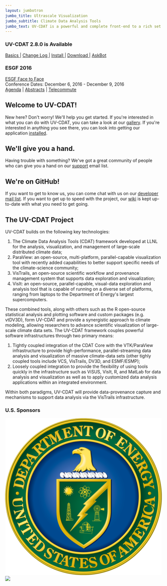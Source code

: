 ```yaml
---
layout: jumbotron
jumbo_title: Ultrascale Visualization
jumbo_subtitle: Climate Data Analysis Tools
jumbo_text: UV-CDAT is a powerful and complete front-end to a rich set of visual-data exploration and analysis capabilities well suited for climate-data analysis problems.
---
```


<div class="hero-unit announcement">
  <h3>UV-CDAT 2.8.0 is Available</h3>
  <p>
    <a href="https://github.com/UV-CDAT/uvcdat/releases"> Basics </a> |
    <a href="/changelog.html#2.8"> Change Log </a> |
    <a href="https://github.com/UV-CDAT/uvcdat/wiki/install"> Install </a> |
    <a href="http://sourceforge.net/projects/cdat/files/Releases/UV-CDAT/2.8.0/"> Download </a> | 
    <a href="http://uvcdat.askbot.com"> AskBot </a>
  </p>
</div>

<div class="hero-unit announcement">
  <h3>ESGF 2016</h3>
  <p>
    <a href="http://esgf.llnl.gov/2016-F2F.html">ESGF Face to Face</a> <br/> 
    Conference Dates: December 6, 2016 - December 9, 2016 <br/>
    <a href="http://esgf.llnl.gov/media/2016-F2F/Agenda.pdf">Agenda</a> |
    <a href="http://esgf.llnl.gov/media/2016-F2F/Abstracts.pdf">Abstracts</a> |
    <a href="http://esgf.llnl.gov/media/2016-F2F/Telecommute.pdf">Telecommute</a>
  </p>
</div>

<h2 id="new">Welcome to UV-CDAT!</h2>

New here? Don't worry! We'll help you get started. If you're interested in what you can do with UV-CDAT, you can take a look at our [gallery]. If you're interested in anything you see there, you can look into getting our application [installed][install].

<h2 id="help">We'll give you a hand.</h2>

Having trouble with something? We've got a great community of people who can give you a hand on our [support] email list.

<h2 id="contribute">We're on GitHub!</h2>

If you want to get to know us, you can come chat with us on our [developer mail list][dev]. If you want to get up to speed with the project, our [wiki] is kept up-to-date with what you need to get going.

<h2 id="info">The UV-CDAT Project</h2>
<p>
UV-CDAT builds on the following key technologies:
<ol>
  <li>The Climate Data Analysis Tools (CDAT) framework developed at LLNL for the analysis, visualization, and management of large-scale distributed climate data;</li>
  <li>ParaView: an open-source, multi-platform, parallel-capable visualization tool with recently added capabilities to better support specific needs of the climate-science community;</li>
  <li>VisTrails, an open-source scientific workflow and provenance management system that supports data exploration and visualization;</li>
  <li>VisIt: an open-source, parallel-capable, visual-data exploration and analysis tool that is capable of running on a diverse set of platforms, ranging from laptops to the Department of Energy's largest supercomputers.</li>
</ol>
</p>
<p>

These combined tools, along with others such as the R open-source statistical
analysis and plotting software and custom packages (e.g. vtDV3D), form UV-CDAT
and provide a synergistic approach to climate modeling, allowing researchers to
advance scientific visualization of large-scale climate data sets. The UV-CDAT
framework couples powerful software infrastructures through two primary means:

<ol>
  <li>Tightly coupled integration of the CDAT Core with the VTK/ParaView infrastructure to provide high-performance, parallel-streaming data analysis and visualization of massive climate-data sets (other tighly coupled tools include
  VCS, VisTrails, DV3D, and ESMF/ESMP);</li>
  <li>Loosely coupled integration to provide the flexibility of using tools quickly
  in the infrastructure such as ViSUS, VisIt, R, and MatLab for data analysis and
  visualization as well as to apply customized data analysis applications within
  an integrated environment.</li>
</ol>
</p>
<p>
Within both paradigms, UV-CDAT will provide data-provenance capture and
mechanisms to support data analysis via the VisTrails infrastructure.
</p>

<h3>U.S. Sponsors</h3>
<div class="sponsor_image">
  <img src="/images/doe.svg" class="thumbnail" />
</div>
<div class="sponsor_image">
  <img src="/images/nasa.svg" class="thumbnail" />
</div>

[gallery]: /gallery.php
[install]: /installing.html
[support]: mailto:majordomo@lists.llnl.gov?body=subscribe%20uvcdat-support&amp;subject=Subscribe
[dev]: mailto:majordomo@lists.llnl.gov?body=subscribe%20uvcdat-devel&amp;subject=Subscribe
[wiki]: https://github.com/UV-CDAT/uvcdat/wiki
